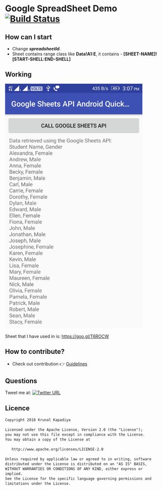# Google SpreadSheet Demo [![Build Status](https://travis-ci.org/krunal3kapadiya/Google-SpreadSheet-Demo.svg?branch=master)](https://travis-ci.org/krunal3kapadiya/Google-SpreadSheet-Demo)

## How can I start

- Change ***spreadsheetId***.
- Sheet contains range class like **Data!A1:E**, it contains - **[SHEET-NAME]![START-SHELL:END-SHELL]**

## Working
<img src="screen-shots/google-spreadsheet.jpg" width="450"/>

Sheet that I have used in is: https://goo.gl/T6ROCW

## How to contribute?
- Check out contribution :point_right: [Guidelines](./CONTRIBUTING.md)  

## Questions

Tweet me at: 
[![Twitter URL](https://img.shields.io/badge/Twitter-@krunal3kapadiya-blue.svg?style=for-the-badge)](https://twitter.com/krunal3kapadiya)

## Licence
    Copyright 2018 Krunal Kapadiya

    Licensed under the Apache License, Version 2.0 (the "License");
    you may not use this file except in compliance with the License.
    You may obtain a copy of the License at

       http://www.apache.org/licenses/LICENSE-2.0

    Unless required by applicable law or agreed to in writing, software
    distributed under the License is distributed on an "AS IS" BASIS,
    WITHOUT WARRANTIES OR CONDITIONS OF ANY KIND, either express or implied.
    See the License for the specific language governing permissions and
    limitations under the License.
